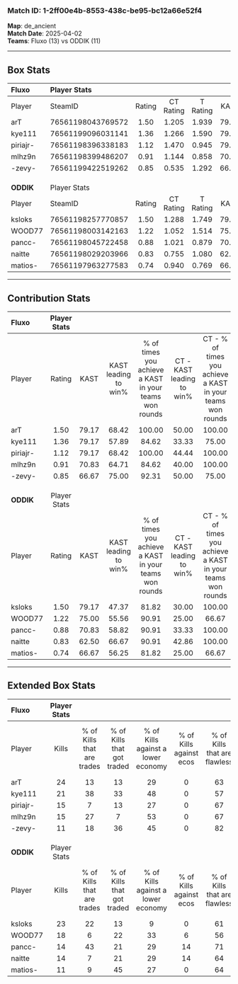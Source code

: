 ### Match ID: 1-2ff00e4b-8553-438c-be95-bc12a66e52f4  
**Map**: de_ancient  
**Match Date**: 2025-04-02  
**Teams**: Fluxo (13) vs ODDIK (11)  

---  

## Box Stats  

| **Fluxo** | Player Stats      |        |           |          |       |       |       |         |        |      |     |
| :- | :- | :-: | :-: | :-: | :-: | :-: | :-: | :-: | :-: | :-: | :-: |
| Player    | SteamID           | Rating | CT Rating | T Rating | KAST  |  ADR  | Kills | Assists | Deaths | K/D  | HS% |
| arT       | 76561198043769572 |  1.50  |   1.205   |  1.939   | 79.17 | 122.0 |  24   |    7    |   19   | 1.26 | 58  |
| kye111    | 76561199096031141 |  1.36  |   1.266   |  1.590   | 79.17 | 90.7  |  21   |    2    |   15   | 1.40 | 57  |
| piriajr-  | 76561198396338183 |  1.12  |   1.470   |  0.945   | 79.17 | 74.1  |  15   |    3    |   14   | 1.07 | 66  |
| mlhz9n    | 76561198399486207 |  0.91  |   1.144   |  0.858   | 70.83 | 50.4  |  15   |    2    |   17   | 0.88 | 40  |
| -zevy-    | 76561199422519262 |  0.85  |   0.535   |  1.292   | 66.67 | 63.3  |  11   |    8    |   15   | 0.73 | 54  |
|           |                   |        |           |          |       |       |       |         |        |      |     |
|           |                   |        |           |          |       |       |       |         |        |      |     |
|           |                   |        |           |          |       |       |       |         |        |      |     |
| **ODDIK** | Player Stats      |        |           |          |       |       |       |         |        |      |     |
| Player    | SteamID           | Rating | CT Rating | T Rating | KAST  |  ADR  | Kills | Assists | Deaths | K/D  | HS% |
| ksloks    | 76561198257770857 |  1.50  |   1.288   |  1.749   | 79.17 | 96.8  |  23   |    7    |   14   | 1.64 | 69  |
| WOOD77    | 76561198003142163 |  1.22  |   1.052   |  1.514   | 75.00 | 88.8  |  18   |    7    |   16   | 1.13 | 55  |
| pancc-    | 76561198045722458 |  0.88  |   1.021   |  0.879   | 70.83 | 57.5  |  14   |    4    |   18   | 0.78 | 57  |
| naitte    | 76561198029203966 |  0.83  |   0.755   |  1.080   | 62.50 | 60.6  |  14   |    3    |   18   | 0.78 | 57  |
| matios-   | 76561197963277583 |  0.74  |   0.940   |  0.769   | 66.67 | 66.8  |  11   |    7    |   20   | 0.55 | 63  |
---  

## Contribution Stats  

| **Fluxo** | Player Stats |       |                      |                                                        |                           |                                                             |                          |                                                            |
| :- | :-: | :-: | :-: | :-: | :-: | :-: | :-: | :-: |
| Player    |    Rating    | KAST  | KAST leading to win% | % of times you achieve a KAST in your teams won rounds | CT - KAST leading to win% | CT - % of times you achieve a KAST in your teams won rounds | T - KAST leading to win% | T - % of times you achieve a KAST in your teams won rounds |
| arT       |     1.50     | 79.17 |        68.42         |                         100.00                         |           50.00           |                           100.00                            |          81.82           |                           100.00                           |
| kye111    |     1.36     | 79.17 |        57.89         |                         84.62                          |           33.33           |                            75.00                            |          80.00           |                           88.89                            |
| piriajr-  |     1.12     | 79.17 |        68.42         |                         100.00                         |           44.44           |                           100.00                            |          90.00           |                           100.00                           |
| mlhz9n    |     0.91     | 70.83 |        64.71         |                         84.62                          |           40.00           |                           100.00                            |          100.00          |                           77.78                            |
| -zevy-    |     0.85     | 66.67 |        75.00         |                         92.31                          |           50.00           |                            75.00                            |          90.00           |                           100.00                           |
|           |              |       |                      |                                                        |                           |                                                             |                          |                                                            |
|           |              |       |                      |                                                        |                           |                                                             |                          |                                                            |
|           |              |       |                      |                                                        |                           |                                                             |                          |                                                            |
| **ODDIK** | Player Stats |       |                      |                                                        |                           |                                                             |                          |                                                            |
| Player    |    Rating    | KAST  | KAST leading to win% | % of times you achieve a KAST in your teams won rounds | CT - KAST leading to win% | CT - % of times you achieve a KAST in your teams won rounds | T - KAST leading to win% | T - % of times you achieve a KAST in your teams won rounds |
| ksloks    |     1.50     | 79.17 |        47.37         |                         81.82                          |           30.00           |                           100.00                            |          66.67           |                           75.00                            |
| WOOD77    |     1.22     | 75.00 |        55.56         |                         90.91                          |           25.00           |                            66.67                            |          80.00           |                           100.00                           |
| pancc-    |     0.88     | 70.83 |        58.82         |                         90.91                          |           33.33           |                           100.00                            |          87.50           |                           87.50                            |
| naitte    |     0.83     | 62.50 |        66.67         |                         90.91                          |           42.86           |                           100.00                            |          87.50           |                           87.50                            |
| matios-   |     0.74     | 66.67 |        56.25         |                         81.82                          |           25.00           |                            66.67                            |          87.50           |                           87.50                            |
---  

## Extended Box Stats  

| **Fluxo** | Player Stats |                            |                            |                                    |                         |                              |                                 |        |                             |                                     |                          |                               |                            |
| :- | :-: | :-: | :-: | :-: | :-: | :-: | :-: | :-: | :-: | :-: | :-: | :-: | :-: |
| Player    |    Kills     | % of Kills that are trades | % of Kills that got traded | % of Kills against a lower economy | % of Kills against ecos | % of Kills that are flawless | % of Kills that are close duels | Deaths | % of Deaths that get traded | % of Deaths against a lower economy | % of Deaths against ecos | % of Deaths that are flawless | % of Deaths that are close |
| arT       |      24      |             13             |             13             |                 29                 |            0            |              63              |                4                |   19   |             21              |                 37                  |            0             |              58               |             16             |
| kye111    |      21      |             38             |             33             |                 48                 |            0            |              57              |                5                |   15   |             20              |                 20                  |            0             |              73               |             7              |
| piriajr-  |      15      |             7              |             13             |                 27                 |            0            |              67              |                0                |   14   |             29              |                 36                  |            0             |              57               |             0              |
| mlhz9n    |      15      |             27             |             7              |                 53                 |            0            |              67              |                7                |   17   |             24              |                 29                  |            0             |              71               |             0              |
| -zevy-    |      11      |             18             |             36             |                 45                 |            0            |              82              |                0                |   15   |             20              |                 33                  |            0             |              60               |             13             |
|           |              |                            |                            |                                    |                         |                              |                                 |        |                             |                                     |                          |                               |                            |
|           |              |                            |                            |                                    |                         |                              |                                 |        |                             |                                     |                          |                               |                            |
|           |              |                            |                            |                                    |                         |                              |                                 |        |                             |                                     |                          |                               |                            |
| **ODDIK** | Player Stats |                            |                            |                                    |                         |                              |                                 |        |                             |                                     |                          |                               |                            |
| Player    |    Kills     | % of Kills that are trades | % of Kills that got traded | % of Kills against a lower economy | % of Kills against ecos | % of Kills that are flawless | % of Kills that are close duels | Deaths | % of Deaths that get traded | % of Deaths against a lower economy | % of Deaths against ecos | % of Deaths that are flawless | % of Deaths that are close |
| ksloks    |      23      |             22             |             13             |                 9                  |            0            |              61              |                4                |   14   |              7              |                 29                  |            0             |              79               |             0              |
| WOOD77    |      18      |             6              |             22             |                 33                 |            6            |              56              |               17                |   16   |             25              |                 19                  |            6             |              63               |             6              |
| pancc-    |      14      |             43             |             21             |                 29                 |           14            |              71              |                7                |   18   |             17              |                 17                  |            0             |              67               |             6              |
| naitte    |      14      |             7              |             21             |                 29                 |           14            |              64              |                7                |   18   |             22              |                 28                  |            6             |              67               |             0              |
| matios-   |      11      |             9              |             45             |                 27                 |            0            |              64              |                0                |   20   |             25              |                 20                  |            0             |              60               |             5              |
